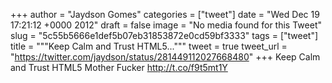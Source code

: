 
+++
author = "Jaydson Gomes"
categories = ["tweet"]
date = "Wed Dec 19 17:21:12 +0000 2012"
draft = false
image = "No media found for this Tweet"
slug = "5c55b5666e1def5b07eb31853872e0cd59bf3333"
tags = ["tweet"]
title = """Keep Calm and Trust HTML5..."""
tweet = true
tweet_url = "https://twitter.com/jaydson/status/281449112027668480"
+++
Keep Calm and Trust HTML5 Mother Fucker http://t.co/f9t5mt1Y
